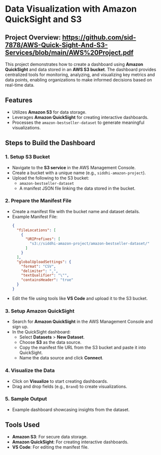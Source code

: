 
# Data Visualization with Amazon QuickSight and S3

## Project Overview: https://github.com/sid-7878/AWS-Quick-Sight-And-S3-Services/blob/main/AWS%20Project.pdf
This project demonstrates how to create a dashboard using **Amazon QuickSight** and data stored in an **AWS S3 bucket**. The dashboard provides centralized tools for monitoring, analyzing, and visualizing key metrics and data points, enabling organizations to make informed decisions based on real-time data.

## Features
- Utilizes **Amazon S3** for data storage.
- Leverages **Amazon QuickSight** for creating interactive dashboards.
- Processes the `amazon-bestseller-dataset` to generate meaningful visualizations.

## Steps to Build the Dashboard

### 1. **Setup S3 Bucket**
- Navigate to the **S3 service** in the AWS Management Console.
- Create a bucket with a unique name (e.g., `siddhi-amazon-project`).
- Upload the following to the S3 bucket:
  - `amazon-bestseller-dataset`
  - A manifest JSON file linking the data stored in the bucket.

### 2. **Prepare the Manifest File**
- Create a manifest file with the bucket name and dataset details.
- Example Manifest File:
  ```json
  {
    "fileLocations": [
      {
        "URIPrefixes": [
          "s3://siddhi-amazon-project/amazon-bestseller-dataset/"
        ]
      }
    ],
    "globalUploadSettings": {
      "format": "CSV",
      "delimiter": ",",
      "textQualifier": "\"",
      "containsHeader": "true"
    }
  }
  ```
- Edit the file using tools like **VS Code** and upload it to the S3 bucket.

### 3. **Setup Amazon QuickSight**
- Search for **Amazon QuickSight** in the AWS Management Console and sign up.
- In the QuickSight dashboard:
  - Select **Datasets** > **New Dataset**.
  - Choose **S3** as the data source.
  - Copy the manifest file URL from the S3 bucket and paste it into QuickSight.
  - Name the data source and click **Connect**.

### 4. **Visualize the Data**
- Click on **Visualize** to start creating dashboards.
- Drag and drop fields (e.g., `Brand`) to create visualizations.

### 5. **Sample Output**
- Example dashboard showcasing insights from the dataset.

## Tools Used
- **Amazon S3**: For secure data storage.
- **Amazon QuickSight**: For creating interactive dashboards.
- **VS Code**: For editing the manifest file.
